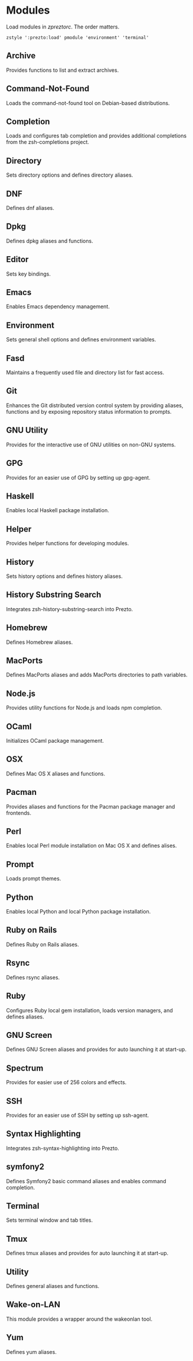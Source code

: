 Modules
=======

Load modules in *zpreztorc*. The order matters.

    zstyle ':prezto:load' pmodule 'environment' 'terminal'

Archive
-------

Provides functions to list and extract archives.

Command-Not-Found
-----------------

Loads the command-not-found tool on Debian-based distributions.

Completion
----------

Loads and configures tab completion and provides additional completions from
the zsh-completions project.

Directory
---------

Sets directory options and defines directory aliases.

DNF
---

Defines dnf aliases.

Dpkg
----

Defines dpkg aliases and functions.

Editor
------

Sets key bindings.

Emacs
-----

Enables Emacs dependency management.

Environment
-----------

Sets general shell options and defines environment variables.

Fasd
----

Maintains a frequently used file and directory list for fast access.

Git
---

Enhances the Git distributed version control system by providing aliases,
functions and by exposing repository status information to prompts.

GNU Utility
-----------

Provides for the interactive use of GNU utilities on non-GNU systems.

GPG
---

Provides for an easier use of GPG by setting up gpg-agent.

Haskell
-------

Enables local Haskell package installation.

Helper
------

Provides helper functions for developing modules.

History
-------

Sets history options and defines history aliases.

History Substring Search
------------------------

Integrates zsh-history-substring-search into Prezto.

Homebrew
--------

Defines Homebrew aliases.

MacPorts
--------

Defines MacPorts aliases and adds MacPorts directories to path variables.

Node.js
-------

Provides utility functions for Node.js and loads npm completion.

OCaml
-----

Initializes OCaml package management.

OSX
---

Defines Mac OS X aliases and functions.

Pacman
------

Provides aliases and functions for the Pacman package manager and frontends.

Perl
----

Enables local Perl module installation on Mac OS X and defines alises.

Prompt
------

Loads prompt themes.

Python
------

Enables local Python and local Python package installation.

Ruby on Rails
-------------

Defines Ruby on Rails aliases.

Rsync
-----

Defines rsync aliases.

Ruby
----

Configures Ruby local gem installation, loads version managers, and defines
aliases.

GNU Screen
----------

Defines GNU Screen aliases and provides for auto launching it at start-up.

Spectrum
--------

Provides for easier use of 256 colors and effects.

SSH
---

Provides for an easier use of SSH by setting up ssh-agent.

Syntax Highlighting
-------------------

Integrates zsh-syntax-highlighting into Prezto.

symfony2
--------

Defines Symfony2 basic command aliases and enables command completion.

Terminal
--------

Sets terminal window and tab titles.

Tmux
----

Defines tmux aliases and provides for auto launching it at start-up.

Utility
-------

Defines general aliases and functions.

Wake-on-LAN
-----------

This module provides a wrapper around the wakeonlan tool.

Yum
---

Defines yum aliases.

